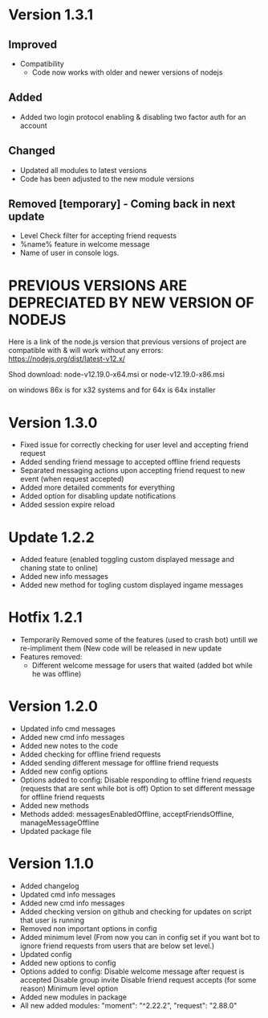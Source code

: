 # Version 1.3.1

## Improved

- Compatibility
   - Code now works with older and newer versions of nodejs

## Added

- Added two login protocol enabling & disabling two factor auth for an account

## Changed

- Updated all modules to latest versions
- Code has been adjusted to the new module versions

## Removed [temporary] - Coming back in next update

- Level Check filter for accepting friend requests
- %name% feature in welcome message
- Name of user in console logs.




# PREVIOUS VERSIONS ARE DEPRECIATED BY NEW VERSION OF NODEJS

  Here is a link of the node.js version that previous versions of project are compatible with & will work without any errors:
  https://nodejs.org/dist/latest-v12.x/
  
  Shod download:
  node-v12.19.0-x64.msi
  or
  node-v12.19.0-x86.msi 
  
  on windows 86x is for x32 systems and for 64x is 64x installer


# Version 1.3.0

- Fixed issue for correctly checking for user level and accepting friend request
- Added sending friend message to accepted offline friend requests
- Separated messaging actions upon accepting friend request to new event (when request accepted)
- Added more detailed comments for everything
- Added option for disabling update notifications
- Added session expire reload

# Update 1.2.2

- Added feature (enabled toggling custom displayed message and chaning state to online)
- Added new info messages
- Added new method for togling custom displayed ingame messages

# Hotfix 1.2.1
- Temporarily Removed some of the features (used to crash bot) untill we re-impliment them (New code will be released in new update
- Features removed:
    - Different welcome message for users that waited (added bot while he was offline)

# Version 1.2.0
- Updated info cmd messages
- Added new cmd info messages
- Added new notes to the code
- Added checking for offline friend requests
- Added sending different message for offline friend requests
- Added new config options
- Options added to config:
       Disable responding to offline friend requests (requests that are sent while bot is off)
       Option to set different message for offline friend requests
- Added new methods
- Methods added:
       messagesEnabledOffline,
       acceptFriendsOffline,
       manageMessageOffline
- Updated package file

# Version 1.1.0
- Added changelog
- Updated cmd info messages
- Added new cmd info messages
- Added checking version on github and checking for updates on script that user is running
- Removed non important options in config
- Added minimum level (From now you can in config set if you want bot to ignore friend requests from users that are below set level.)
- Updated config
- Added new options to config
- Options added to config: 
       Disable welcome message after request is accepted
       Disable group invite
       Disable friend request accepts (for some reason)
       Minimum level option
- Added new modules in package
- All new added modules:
      "moment": "^2.22.2",
      "request": "2.88.0"
